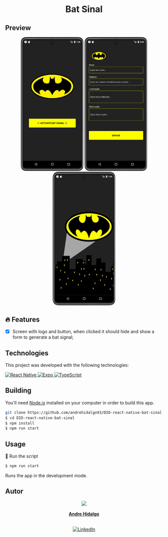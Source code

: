 <div align="center">

  <!-- project name -->
  <h1 align="center">Bat Sinal</h1>

</div>

## Preview

<div align="center">
    <img src=".github/assets/preview1.png" width="200" alt="preview" />
    <img src=".github/assets/preview2.png" width="200" alt="preview" />
    <img src=".github/assets/preview3.png" width="200" alt="preview" />
</div>

## 🔥 Features
- [x] Screen with logo and button, when clicked it should hide and show a form to generate a bat signal;

## Technologies

This project was developed with the following technologies:

<p align="left">
  <a href="https://reactnative.dev/docs/getting-started">
    <img alt="React Native" src="https://img.shields.io/badge/react_native-%2320232a.svg?style=for-the-badge&logo=react&logoColor=%2361DAFB" title="Go to the React Native documentation"/>
  </a>
  <a href="https://docs.expo.dev">
    <img alt="Expo" src="https://img.shields.io/badge/Expo-000020.svg?style=for-the-badge&logo=Expo&logoColor=white" title="Go to the Expo documentation"/>
  </a>
  <a href="https://www.typescriptlang.org/docs/">
    <img alt="TypeScript" src="https://img.shields.io/badge/TypeScript-3178C6.svg?style=for-the-badge&logo=TypeScript&logoColor=white" title="Go to the TypeScript documentation"/>
  </a>
</p>



## Building

You'll need [Node.js](https://nodejs.org) installed on your computer in order to build this app.

```bash
git clone https://github.com/andrehidalgo93/DIO-react-native-bat-sinal.git
$ cd DIO-react-native-bat-sinal
$ npm install
$ npm run start
```

## Usage

🔧 Run the script

```bash
$ npm run start
```

Runs the app in the development mode.<br/>

## Autor

<div align="center">
  <div>
    <img src="https://avatars.githubusercontent.com/u/49575098?v=4" width="90" />
    </br>
    <p>

<strong strong style="font-size: 14px">[Andre Hidalgo](https://github.com/andrehidalgo93)</strong>

  </div>
  <p align="center" style="margin-top: 32px;">
    <a href="https://www.linkedin.com/in/andre-hidalgo-045781215" alt="LinkedIn">
      <img alt="LinkedIn" src="https://img.shields.io/badge/linkedin-%230077B5.svg?&style=for-the-badge&logo=linkedin&logoColor=white"/>  
    </a>
  </p>
</div>
